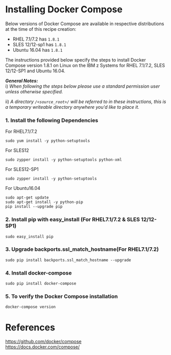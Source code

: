 <!---PACKAGE:Docker Compose--->
<!---DISTRO:RHEL 7.1:1.8--->
<!---DISTRO:SLES 12:1.8--->
<!---DISTRO:Ubuntu 16.x:Distro, 1.8--->

# Installing Docker Compose

Below versions of Docker Compose are available in respective distributions at the time of this recipe creation:

*    RHEL 7.1/7.2 has `1.8.1`
*    SLES 12/12-sp1 has `1.8.1`
*    Ubuntu 16.04 has `1.8.1`

The instructions provided below specify the steps to install Docker Compose version 1.8.1 on Linux on the IBM z Systems for RHEL 7.1/7.2, SLES 12/12-SP1 and Ubuntu 16.04.

_**General Notes:**_  
i) _When following the steps below please use a standard permission user unless otherwise specified._

ii) _A directory `/<source_root>/` will be referred to in these instructions, this is a temporary writeable directory anywhere you'd like to place it._

### 1. Install the following Dependencies
For RHEL7.1/7.2 
```
sudo yum install -y python-setuptools
```
For SLES12
```
sudo zypper install -y python-setuptools python-xml
```
For SLES12-SP1
```
sudo zypper install -y python-setuptools
```
For Ubuntu16.04
```
sudo apt-get update
sudo apt-get install -y python-pip
pip install --upgrade pip
```
	
### 2. Install pip with easy_install (For RHEL7.1/7.2 & SLES 12/12-SP1)
```
sudo easy_install pip
```
   
### 3. Upgrade backports.ssl_match_hostname(For RHEL7.1/7.2)
```
sudo pip install backports.ssl_match_hostname --upgrade
```
### 4. Install docker-compose	
```
sudo pip install docker-compose
```
		
### 5. To verify the Docker Compose installation
```
docker-compose version
```
        
# References  
  https://github.com/docker/compose  
  https://docs.docker.com/compose/